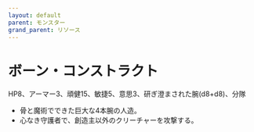 ```yaml
---
layout: default
parent: モンスター
grand_parent: リソース
---
```


# ボーン・コンストラクト

HP8、アーマー3、頑健15、敏捷5、意思3、研ぎ澄まされた腕(d8+d8)、分隊

- 骨と魔術でできた巨大な4本腕の人造。
- 心なき守護者で、創造主以外のクリーチャーを攻撃する。
